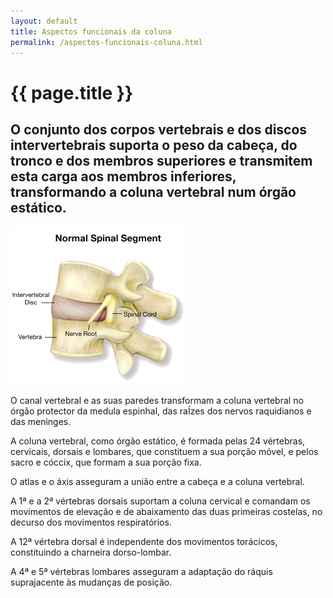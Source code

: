 ```yaml
---
layout: default
title: Aspectos funcionais da coluna
permalink: /aspectos-funcionais-coluna.html
---
```


# {{ page.title }}

## O conjunto dos corpos vertebrais e dos discos intervertebrais suporta o peso da cabeça, do tronco e dos membros superiores e transmitem esta carga aos membros inferiores, transformando a coluna vertebral num órgão estático.

![Movimentos da coluna](assets/coluna-aspectos-funcionais.gif)

O canal vertebral e as suas paredes transformam a coluna vertebral no órgão protector da medula espinhal, das raÍzes dos nervos raquidianos e das meninges.

A coluna vertebral, como órgão estático, é formada pelas 24 vértebras, cervicais, dorsais e lombares, que constituem a sua porção móvel, e pelos sacro e cóccix, que formam a sua porção fixa.

O atlas e o áxis asseguram a união entre a cabeça e a coluna vertebral.

A 1ª e a 2ª vértebras dorsais suportam a coluna cervical e comandam os movimentos de elevação e de abaixamento das duas primeiras costelas, no decurso dos movimentos respiratórios.

A 12ª vértebra dorsal é independente dos movimentos torácicos, constituindo a charneira dorso-lombar.

A 4ª e 5ª vértebras lombares asseguram a adaptação do ráquis suprajacente às mudanças de posição.
